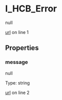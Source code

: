 # I_HCB_Error

null 

[url](https://github.com/devramsean0/hcb.js/blob/f7fd3c0/src/api_schemas/error.ts#L1) on line 1  

## Properties
### message

null 

Type: string  

[url](https://github.com/devramsean0/hcb.js/blob/f7fd3c0/src/api_schemas/error.ts#L2) on line 2  
